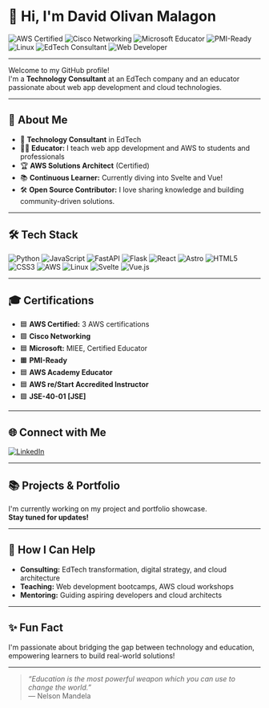 # 👋 Hi, I'm David Olivan Malagon

![AWS Certified](https://img.shields.io/badge/AWS-Certified-blue?logo=amazon-aws&logoColor=white)
![Cisco Networking](https://img.shields.io/badge/Cisco-Networking-green?logo=cisco&logoColor=white)
![Microsoft Educator](https://img.shields.io/badge/Microsoft-Educator-blue?logo=microsoft&logoColor=white)
![PMI-Ready](https://img.shields.io/badge/PMI-Ready-orange?logo=project-management&logoColor=white)
![Linux](https://img.shields.io/badge/Linux-Expert-yellow?logo=linux&logoColor=white)
![EdTech Consultant](https://img.shields.io/badge/Role-EdTech%20Consultant-purple)
![Web Developer](https://img.shields.io/badge/Web%20Dev-Python,%20JS,%20React,%20FastAPI-9cf)

---

Welcome to my GitHub profile!  
I'm a **Technology Consultant** at an EdTech company and an educator passionate about web app development and cloud technologies.

---

## 🚀 About Me

- 🏫 **Technology Consultant** in EdTech
- 👨‍🏫 **Educator:** I teach web app development and AWS to students and professionals
- 🏆 **AWS Solutions Architect** (Certified)
- 📚 **Continuous Learner:** Currently diving into Svelte and Vue!
- 🛠️ **Open Source Contributor:** I love sharing knowledge and building community-driven solutions.

---

## 🛠️ Tech Stack

![Python](https://img.shields.io/badge/Python-3776AB?logo=python&logoColor=white)
![JavaScript](https://img.shields.io/badge/JavaScript-F7DF1E?logo=javascript&logoColor=black)
![FastAPI](https://img.shields.io/badge/FastAPI-009688?logo=fastapi)
![Flask](https://img.shields.io/badge/Flask-000000?logo=flask)
![React](https://img.shields.io/badge/React-61DAFB?logo=react&logoColor=black)
![Astro](https://img.shields.io/badge/Astro-1a1a1a?logo=astro&logoColor=white)
![HTML5](https://img.shields.io/badge/HTML5-E34F26?logo=html5&logoColor=white)
![CSS3](https://img.shields.io/badge/CSS3-1572B6?logo=css3&logoColor=white)
![AWS](https://img.shields.io/badge/AWS-232F3E?logo=amazon-aws&logoColor=white)
![Linux](https://img.shields.io/badge/Linux-FCC624?logo=linux&logoColor=black)
![Svelte](https://img.shields.io/badge/Svelte-FF3E00?logo=svelte&logoColor=white)
![Vue.js](https://img.shields.io/badge/Vue.js-4FC08D?logo=vue.js&logoColor=white)

---

## 🎓 Certifications

- 🟦 **AWS Certified:** 3 AWS certifications
- 🟩 **Cisco Networking**
- 🟦 **Microsoft:** MIEE, Certified Educator
- 🟧 **PMI-Ready**
- 🟦 **AWS Academy Educator**
- 🟦 **AWS re/Start Accredited Instructor**
- 🟪 **JSE-40-01 [JSE]**

---

## 🌐 Connect with Me

[![LinkedIn](https://img.shields.io/badge/LinkedIn-David_Olivan_Malagon-blue?logo=linkedin)](https://www.linkedin.com/in/david-olivan-malagon/)

---

## 📚 Projects & Portfolio

I'm currently working on my project and portfolio showcase.  
**Stay tuned for updates!**

---

## 📣 How I Can Help

- **Consulting:** EdTech transformation, digital strategy, and cloud architecture
- **Teaching:** Web development bootcamps, AWS cloud workshops
- **Mentoring:** Guiding aspiring developers and cloud architects

---

## ✨ Fun Fact

I'm passionate about bridging the gap between technology and education, empowering learners to build real-world solutions!

---

> _“Education is the most powerful weapon which you can use to change the world.”_  
> — Nelson Mandela
